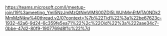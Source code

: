 https://teams.microsoft.com/l/meetup-join/19%3ameeting_YmI5NzJmMzQtNmVlMS00ZDI5LWJhMmEtMTA0NDk2MmMzNjkw%40thread.v2/0?context=%7b%22Tid%22%3a%22be67623c-1932-42a6-9d24-6c359fe5ea71%22%2c%22Oid%22%3a%222aae34c7-0bbe-47d2-80f9-1907769d8f1c%22%7d
